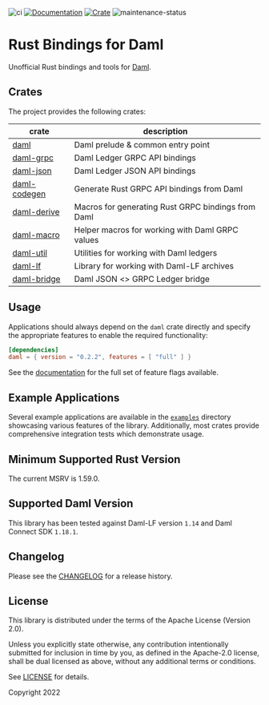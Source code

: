 ![ci](https://github.com/fujiapple852/rust-daml-bindings/actions/workflows/ci.yml/badge.svg)
[![Documentation](https://docs.rs/daml/badge.svg)](https://docs.rs/daml/0.2.2)
[![Crate](https://img.shields.io/crates/v/daml.svg)](https://crates.io/crates/daml/0.2.2)
![maintenance-status](https://img.shields.io/badge/maintenance-experimental-blue.svg)

# Rust Bindings for Daml

Unofficial Rust bindings and tools for [Daml](https://daml.com).

## Crates

The project provides the following crates:

| crate                                                       | description                                        |
|-------------------------------------------------------------|----------------------------------------------------|
| [daml](https://crates.io/crates/daml/0.2.2)                 | Daml prelude & common entry point                  |
| [daml-grpc](https://crates.io/crates/daml-grpc/0.2.2)       | Daml Ledger GRPC API bindings                      |
| [daml-json](https://crates.io/crates/daml-json/0.2.2)       | Daml Ledger JSON API bindings                      |
| [daml-codegen](https://crates.io/crates/daml-codegen/0.2.2) | Generate Rust GRPC API bindings from Daml          |
| [daml-derive](https://crates.io/crates/daml-derive/0.2.2)   | Macros for generating Rust GRPC bindings from Daml |
| [daml-macro](https://crates.io/crates/daml-macro/0.2.2)     | Helper macros for working with Daml GRPC values    |
| [daml-util](https://crates.io/crates/daml-util/0.2.2)       | Utilities for working with Daml ledgers            |
| [daml-lf](https://crates.io/crates/daml-lf/0.2.2)           | Library for working with Daml-LF archives          |
| [daml-bridge](https://crates.io/crates/daml-bridge/0.2.2)   | Daml JSON <> GRPC Ledger bridge                    |

## Usage

Applications should always depend on the `daml` crate directly and specify the appropriate features to enable the
required functionality:

```toml
[dependencies]
daml = { version = "0.2.2", features = [ "full" ] }
```

See the [documentation](https://docs.rs/daml/0.2.2) for the full set of feature flags available.

## Example Applications

Several example applications are available in
the [`examples`](https://github.com/fujiapple852/rust-daml-bindings/tree/master/examples) directory showcasing various
features of the library. Additionally, most crates provide comprehensive integration tests which demonstrate usage.

## Minimum Supported Rust Version

The current MSRV is 1.59.0.

## Supported Daml Version

This library has been tested against Daml-LF version `1.14` and Daml Connect SDK `1.18.1`.

## Changelog

Please see the [CHANGELOG](https://github.com/fujiapple852/rust-daml-bindings/blob/master/CHANGELOG.md) for a release
history.

## License

This library is distributed under the terms of the Apache License (Version 2.0).

Unless you explicitly state otherwise, any contribution intentionally submitted for inclusion in time by you, as defined
in the Apache-2.0 license, shall be dual licensed as above, without any additional terms or conditions.

See [LICENSE](LICENSE) for details.

Copyright 2022